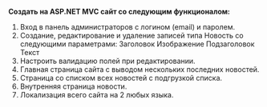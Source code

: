 **Создать на ASP.NET MVC сайт со следующим функционалом:**
1. Вход в панель администраторов с логином (email) и паролем.
2. Создание, редактирование и удаление записей типа Новость со следующими параметрами:
Заголовок
Изображение
Подзаголовок
Текст
3. Настроить валидацию полей при редактировании.
4. Главная страница сайта с выводом нескольких последних новостей.
5. Страница со списком всех новостей с подгрузкой списка.
6. Внутренняя страница новости.
7. Локализация всего сайта на 2 любых языка.
